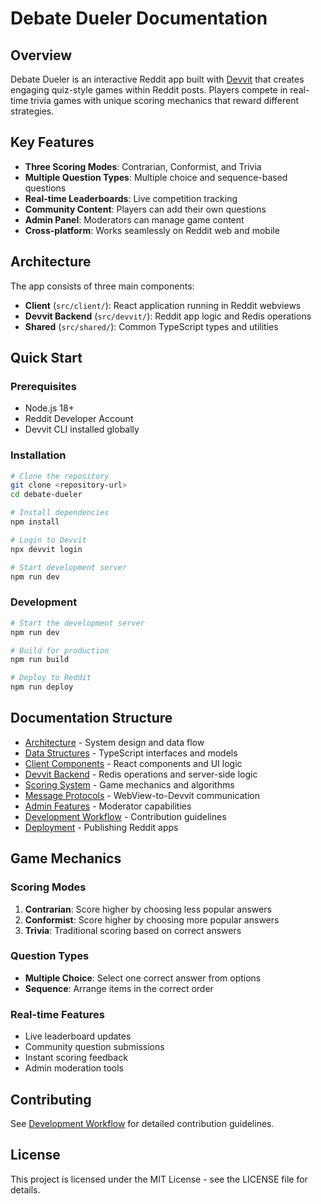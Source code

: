 # Debate Dueler Documentation

## Overview

Debate Dueler is an interactive Reddit app built with [Devvit](https://developers.reddit.com/docs/) that creates engaging quiz-style games within Reddit posts. Players compete in real-time trivia games with unique scoring mechanics that reward different strategies.

## Key Features

- **Three Scoring Modes**: Contrarian, Conformist, and Trivia
- **Multiple Question Types**: Multiple choice and sequence-based questions
- **Real-time Leaderboards**: Live competition tracking
- **Community Content**: Players can add their own questions
- **Admin Panel**: Moderators can manage game content
- **Cross-platform**: Works seamlessly on Reddit web and mobile

## Architecture

The app consists of three main components:

- **Client** (`src/client/`): React application running in Reddit webviews
- **Devvit Backend** (`src/devvit/`): Reddit app logic and Redis operations
- **Shared** (`src/shared/`): Common TypeScript types and utilities

## Quick Start

### Prerequisites

- Node.js 18+
- Reddit Developer Account
- Devvit CLI installed globally

### Installation

```bash
# Clone the repository
git clone <repository-url>
cd debate-dueler

# Install dependencies
npm install

# Login to Devvit
npx devvit login

# Start development server
npm run dev
```

### Development

```bash
# Start the development server
npm run dev

# Build for production
npm run build

# Deploy to Reddit
npm run deploy
```

## Documentation Structure

- [Architecture](architecture.md) - System design and data flow
- [Data Structures](data-structures.md) - TypeScript interfaces and models
- [Client Components](client-components.md) - React components and UI logic
- [Devvit Backend](devvit-backend.md) - Redis operations and server-side logic
- [Scoring System](scoring-system.md) - Game mechanics and algorithms
- [Message Protocols](message-protocols.md) - WebView-to-Devvit communication
- [Admin Features](admin-features.md) - Moderator capabilities
- [Development Workflow](development-workflow.md) - Contribution guidelines
- [Deployment](deployment.md) - Publishing Reddit apps

## Game Mechanics

### Scoring Modes

1. **Contrarian**: Score higher by choosing less popular answers
2. **Conformist**: Score higher by choosing more popular answers
3. **Trivia**: Traditional scoring based on correct answers

### Question Types

- **Multiple Choice**: Select one correct answer from options
- **Sequence**: Arrange items in the correct order

### Real-time Features

- Live leaderboard updates
- Community question submissions
- Instant scoring feedback
- Admin moderation tools

## Contributing

See [Development Workflow](development-workflow.md) for detailed contribution guidelines.

## License

This project is licensed under the MIT License - see the LICENSE file for details.